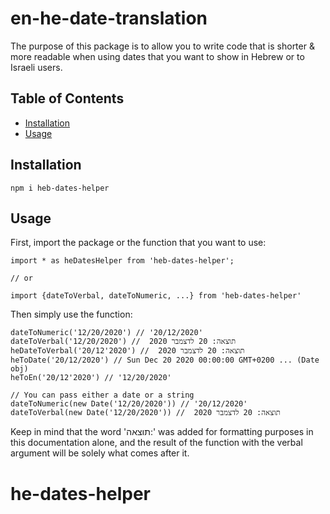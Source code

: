 # en-he-date-translation

The purpose of this package is to allow you to write code that is shorter & more readable when using dates that you want to show in Hebrew or to Israeli users.

## Table of Contents
- [Installation](#installation)
- [Usage](#usage)

## Installation
```npm i heb-dates-helper```

## Usage

First, import the package or the function that you want to use:

```
import * as heDatesHelper from 'heb-dates-helper'; 

// or

import {dateToVerbal, dateToNumeric, ...} from 'heb-dates-helper'

```

Then simply use the function:

```
dateToNumeric('12/20/2020') // '20/12/2020'
dateToVerbal('12/20/2020') //  תוצאה: 20 לדצמבר 2020
heDateToVerbal('20/12'2020') //  תוצאה: 20 לדצמבר 2020
heToDate('20/12/2020') // Sun Dec 20 2020 00:00:00 GMT+0200 ... (Date obj)
heToEn('20/12'2020') // '12/20/2020'

// You can pass either a date or a string
dateToNumeric(new Date('12/20/2020')) // '20/12/2020'
dateToVerbal(new Date('12/20/2020')) //  תוצאה: 20 לדצמבר 2020
```

Keep in mind that the word 'תוצאה:' was added for formatting purposes in this documentation alone, and the result of the function with the verbal argument will be solely what comes after it.
# he-dates-helper
